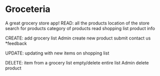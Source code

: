 # Groceteria
A great grocery store app!
READ:
all the products
location of the store
search for products
category of products
read shopping list
product info

CREATE:
add grocery list
Admin create new product
submit contact us *feedback


UPDATE:
updating with new items on shopping list
 

DELETE:
item from a grocery list
empty/delete entire list
Admin delete product
